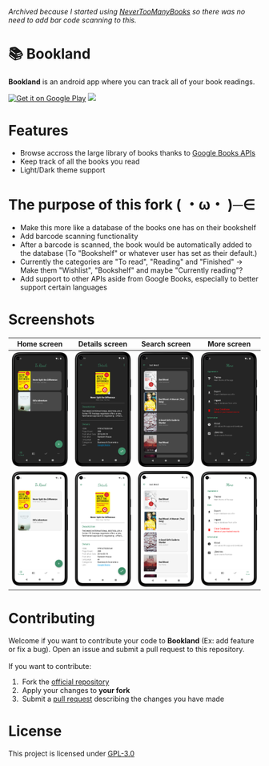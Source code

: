 *Archived because I started using [NeverTooManyBooks](https://github.com/tfonteyn/NeverTooManyBooks) so there was no need to add bar code scanning to this.*

# 📚 Bookland
**Bookland** is an android app where you can track all of your book readings.

<a href='https://play.google.com/store/apps/details?id=com.dhaval.bookland'><img height=100 alt='Get it on Google Play' src='https://play.google.com/intl/en_us/badges/images/generic/en_badge_web_generic.png'/></a>
<a href='https://f-droid.org/en/packages/com.dhaval.bookland/'><img src="https://fdroid.gitlab.io/artwork/badge/get-it-on.png" height="100"></a>

# Features
 - Browse accross the large library of books thanks to [Google Books APIs](https://developers.google.com/books)
 - Keep track of all the books you read
 - Light/Dark theme support

# The purpose of this fork ( ・ω・ )─∈
- Make this more like a database of the books one has on their bookshelf
- Add barcode scanning functionality
- After a barcode is scanned, the book would be automatically added to the database (To "Bookshelf" or whatever user has set as their default.)
- Currently the categories are "To read", "Reading" and "Finished" -> Make them "Wishlist", "Bookshelf" and maybe "Currently reading"?
- Add support to other APIs aside from Google Books, especially to better support certain languages

# Screenshots

| Home screen | Details screen | Search screen | More screen |
|-|-|-|-|
| ![Home screen](metadata/en-US/images/phoneScreenshots/1.png?raw=true) | ![Details screen](metadata/en-US/images/phoneScreenshots/2.png?raw=true) | ![Search screen](metadata/en-US/images/phoneScreenshots/3.png?raw=true) | ![More screen](metadata/en-US/images/phoneScreenshots/4.png?raw=true) |
| ![Home screen](metadata/en-US/images/phoneScreenshots/5.png?raw=true) | ![Details screen](metadata/en-US/images/phoneScreenshots/6.png?raw=true) | ![Search screen](metadata/en-US/images/phoneScreenshots/7.png?raw=true) | ![More screen](metadata/en-US/images/phoneScreenshots/8.png?raw=true) |

# Contributing
Welcome if you want to contribute your code to **Bookland** (Ex: add feature or fix a bug). Open an issue and submit a pull request to this repository.
<br><br>
If you want to contribute:<br>

 1) &nbsp;Fork the [official repository](https://github.com/dhvl5/Bookland/fork)
 2) &nbsp;Apply your changes to **your fork**
 3) &nbsp;Submit a [pull request](https://github.com/dhvl5/Bookland/pulls) describing the changes you have made

# License
This project is licensed under [GPL-3.0](LICENSE)
